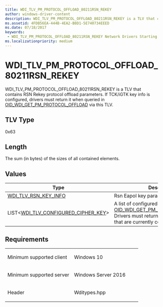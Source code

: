 ```yaml
---
title: WDI_TLV_PM_PROTOCOL_OFFLOAD_80211RSN_REKEY
author: windows-driver-content
description: WDI_TLV_PM_PROTOCOL_OFFLOAD_80211RSN_REKEY is a TLV that contains RSN Rekey protocol offload parameters.
ms.assetid: 4FDB56EA-444B-4EA2-B8D1-5E740734EEED
ms.date: 07/18/2017
keywords:
 - WDI_TLV_PM_PROTOCOL_OFFLOAD_80211RSN_REKEY Network Drivers Starting with Windows Vista
ms.localizationpriority: medium
---
```


# WDI\_TLV\_PM\_PROTOCOL\_OFFLOAD\_80211RSN\_REKEY


WDI\_TLV\_PM\_PROTOCOL\_OFFLOAD\_80211RSN\_REKEY is a TLV that contains RSN Rekey protocol offload parameters. If TCK/iGTK key info is configured, drivers must return it when queried in [OID_WDI_GET_PM_PROTOCOL_OFFLOAD](oid-wdi-get-pm-protocol-offload.md) via this TLV.

## TLV Type


0x63

## Length


The sum (in bytes) of the sizes of all contained elements.

## Values


| Type | Description  |
| --- | --- |
| [WDI_TLV_RSN_KEY_INFO](wdi-tlv-rsn-key-info.md) | Rsn Eapol key parameters. |
| LIST<[WDI_TLV_CONFIGURED_CIPHER_KEY](wdi-tlv-configured-cipher-key.md)> | A list of configured ciphers to be set in [OID_WDI_GET_PM_PROTOCOL_OFFLOAD](oid-wdi-get-pm-protocol-offload.md). Drivers must return any GTK or iGTK keys that are currently configured. |

Requirements
------------

<table>
<colgroup>
<col width="50%" />
<col width="50%" />
</colgroup>
<tbody>
<tr class="odd">
<td><p>Minimum supported client</p></td>
<td><p>Windows 10</p></td>
</tr>
<tr class="even">
<td><p>Minimum supported server</p></td>
<td><p>Windows Server 2016</p></td>
</tr>
<tr class="odd">
<td><p>Header</p></td>
<td>Wditypes.hpp</td>
</tr>
</tbody>
</table>

 

 




